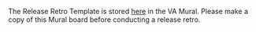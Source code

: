 The Release Retro Template is stored [here](https://app.mural.co/t/departmentofveteransaffairs9999/m/departmentofveteransaffair[…]b8d605352ab08999614d062f8bdce?sender=u5fb4f838290a749decbd5261) in the VA Mural. Please make a copy of this Mural board before conducting a release retro. 

